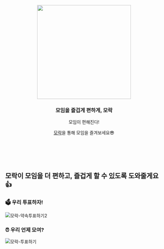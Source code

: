 <p align="center">

<a href="https://mo-rak.com/" target="_blank">
      
<img src="https://user-images.githubusercontent.com/79205414/194690088-90f39269-d6bf-472e-a633-a9de19a94904.png" width="300"/>
  
</a>
</p>

<div align = "center">

<h3>모임을 즐겁게 편하게, 모락</h3>

모임이 편해진다! <br>

[모락](https://mo-rak.com/)을 통해 모임을 즐겨보세요😎 <br> <br> <br>

</div>

<br>

<br>

## 모락이 모임을 더 편하고, 즐겁게 할 수 있도록 도와줄게요👍

### 🗳 우리 투표하자!

![모락-약속투표하기2](https://user-images.githubusercontent.com/79205414/194995561-c7eba34e-0455-4e5e-afb8-f056c28cb793.gif)

### ⏰ 우리 언제 모여?

![모락-투표하기](https://user-images.githubusercontent.com/79205414/194995574-eab0b766-ea99-4129-b0ac-d7c8bf95671a.gif)

